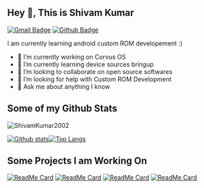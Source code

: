 ## Hey 👋, This is Shivam Kumar
[![Gmail Badge](https://img.shields.io/badge/-kumar.shivam.jarvis@gmail.com-c14438?style=flat&logo=Gmail&logoColor=white&link=mailto:kumar.shivam.jarvis@gmail.com)](mailto:kumar.shivam.jarvis@gmail.com) [![Github Badge](https://img.shields.io/badge/-ShivamKumar2002-grey?style=flat&logo=github&logoColor=white&link=https://github.com/ShivamKumar2002/)](https://www.github.com/ShivamKumar2002/)
<p align='left'>I am currently learning android custom ROM developement :)</p>

- 🔭 I’m currently working on Corvus OS 
- 🌱 I’m currently learning device sources bringup 
- 👯 I’m looking to collaborate on open source softwares 
- 🤔 I’m looking for help with Custom ROM Development 
- 💬 Ask me about anything I know 

## Some of my Github Stats
<p align=left> <img src=https://komarev.com/ghpvc/?username=ShivamKumar2002 alt=ShivamKumar2002 /> </p>

[![Github stats](https://github-readme-stats.vercel.app/api?username=ShivamKumar2002&show_icons=true&include_all_commits=true&count_private=true&theme=vue-dark)](https://github.com/ShivamKumar2002/github-readme-stats)[![Top Langs](https://github-readme-stats.vercel.app/api/top-langs/?username=ShivamKumar2002&layout=compact&include_all_commits=true&count_private=true&theme=vue-dark)](https://github.com/ShivamKumar2002/github-readme-stats)

## Some Projects I am Working On
[![ReadMe Card](https://github-readme-stats.vercel.app/api/pin/?username=ShivamKumar2002&repo=device_xiaomi_violet&theme=vue-dark)](https://github.com/ShivamKumar2002/device_xiaomi_violet)
[![ReadMe Card](https://github-readme-stats.vercel.app/api/pin/?username=ShivamKumar2002&repo=msm-4.14&theme=vue-dark)](https://github.com/ShivamKumar2002/msm-4.14)
[![ReadMe Card](https://github-readme-stats.vercel.app/api/pin/?username=ShivamKumar2002&repo=new_device_violet&theme=vue-dark)](https://github.com/ShivamKumar2002/new_device_violet)
[![ReadMe Card](https://github-readme-stats.vercel.app/api/pin/?username=ShivamKumar2002&repo=new_vendor_violet&theme=vue-dark)](https://github.com/ShivamKumar2002/new_vendor_violet)


<!--
**ShivamKumar2002/ShivamKumar2002** is a ✨ _special_ ✨ repository because its `README.md` (this file) appears on your GitHub profile.

Here are some ideas to get you started:

- 🔭 I’m currently working on ...
- 🌱 I’m currently learning ...
- 👯 I’m looking to collaborate on ...
- 🤔 I’m looking for help with ...
- 💬 Ask me about ...
- 📫 How to reach me: ...
- 😄 Pronouns: ...
- ⚡ Fun fact: ...
-->
